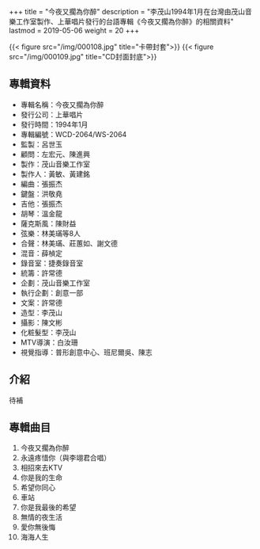 +++
title = "今夜又擱為你醉"
description = "李茂山1994年1月在台灣由茂山音樂工作室製作、上華唱片發行的台語專輯《今夜又擱為你醉》的相關資料"
lastmod = 2019-05-06
weight = 20
+++

{{< figure src="/img/000108.jpg" title="卡帶封套">}}
{{< figure src="/img/000109.jpg" title="CD封面封底">}}

## 專輯資料

* 專輯名稱：今夜又擱為你醉
* 發行公司：上華唱片
* 發行時間：1994年1月
* 專輯編號：WCD-2064/WS-2064
* 監製：呂世玉
* 顧問：左宏元、陳進興
* 製作：茂山音樂工作室
* 製作人：黃敏、黃建銘
* 編曲：張振杰
* 鍵盤：洪敬堯
* 吉他：張振杰
* 胡琴：溫金龍
* 薩克斯風：陳財益
* 弦樂：林美璊等8人
* 合聲：林美璊、莊蕙如、謝文德
* 混音：薛楨定
* 錄音室：捷奏錄音室
* 統籌：許常德
* 企劃：茂山音樂工作室
* 執行企劃：創意一部
* 文案：許常德
* 造型：李茂山
* 攝影：陳文彬
* 化粧髮型：李茂山
* MTV導演：白汝珊
* 視覺指導：普形創意中心、班尼爾吳、陳志

## 介紹

待補

## 專輯曲目

1. 今夜又擱為你醉
2. 永遠疼惜你（與李翊君合唱）
3. 相招來去KTV
4. 你是我的生命
5. 希望你同心
6. 車站
7. 你是我最後的希望
8. 無情的夜生活
9. 愛你無後悔
10. 海海人生
<br/>
<br/>